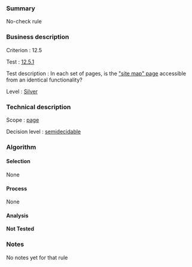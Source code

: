 ### Summary

No-check rule

### Business description

Criterion : 12.5

Test :
[12.5.1](http://www.accessiweb.org/index.php/accessiweb-22-english-version.html#test-12-5-1)

Test description : In each set of pages, is the ["site map"
page](http://www.braillenet.org/accessibilite/referentiel-aw21-en/glossaire.php#mPlanSite)
accessible from an identical functionality?

Level : [Silver](/en/category/rules-design/accessiweb-11/level/argent)

### Technical description

Scope : [page](/en/category/rules-design/accessiweb-11/scope/page)

Decision level :
[semidecidable](/en/category/rules-design/accessiweb-11/decision-level/semidecidable)

### Algorithm

#### Selection

None

#### Process

None

#### Analysis

**Not Tested**

### Notes

No notes yet for that rule

